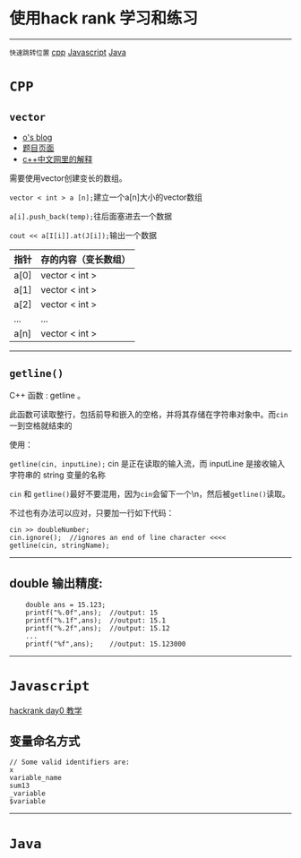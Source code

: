 # 使用hack rank 学习和练习
---
 `快速跳转位置`
 [cpp](#/"CPP")
 [Javascript](#/Javascript)
 [Java](#/Java)
# `CPP`
## ` vector `
* [o's blog](https://mropengate.blogspot.com/2015/07/cc-vector-stl.html)
* [题目页面](https://www.hackerrank.com/challenges/variable-sized-arrays/problem?h_r=next-challenge&h_v=zen&h_r=next-challenge&h_v=zen&h_r=next-challenge&h_v=zen)
* [c++中文网里的解释](https://zh.cppreference.com/w/cpp/container/vector)

需要使用vector创建变长的数组。

`vector < int > a [n];`建立一个a[n]大小的vector数组

`a[i].push_back(temp);`往后面塞进去一个数据

`cout << a[I[i]].at(J[i]);`输出一个数据

指针 | 存的内容（变长数组）
------- | -------
a[0] | vector < int > 
a[1] | vector < int >
a[2] | vector < int >
... | ... | 
a[n] | vector < int >
---
## `getline()`
C++ 函数 : getline 。

此函数可读取整行，包括前导和嵌入的空格，并将其存储在字符串对象中。而`cin`一到空格就结束的

使用：

`getline(cin, inputLine);`
cin 是正在读取的输入流，而 inputLine 是接收输入字符串的 string 变量的名称

`cin` 和 `getline()`最好不要混用，因为`cin`会留下一个\n，然后被`getline()`读取。

不过也有办法可以应对，只要加一行如下代码：
```
cin >> doubleNumber;
cin.ignore();  //ignores an end of line character <<<<
getline(cin, stringName);
```
---
## double 输出精度:
```
    double ans = 15.123;
    printf("%.0f",ans);  //output: 15
    printf("%.1f",ans);  //output: 15.1
    printf("%.2f",ans);  //output: 15.12
    ...
    printf("%f",ans);    //output: 15.123000

```
---
# `Javascript`
[hackrank day0 教学](https://www.hackerrank.com/challenges/js10-hello-world/topics/javascript-basics)
## 变量命名方式
```
// Some valid identifiers are:
x
variable_name
sum13
_variable
$variable
```
---
# `Java`

